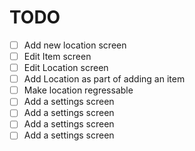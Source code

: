 

# TODO

- [ ] Add new location screen
- [ ] Edit Item screen
- [ ] Edit Location screen
- [ ] Add Location as part of adding an item
- [ ] Make location regressable
- [ ] Add a settings screen
- [ ] Add a settings screen
- [ ] Add a settings screen
- [ ] Add a settings screen